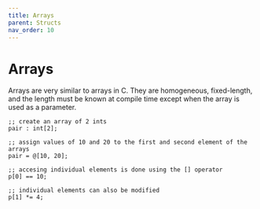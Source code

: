 ```yaml
---
title: Arrays
parent: Structs
nav_order: 10
---
```

# Arrays

Arrays are very similar to arrays in C. They are homogeneous, fixed-length, and the
length must be known at compile time except when the array is used as a parameter.

```xy
;; create an array of 2 ints
pair : int[2];

;; assign values of 10 and 20 to the first and second element of the arrays
pair = @[10, 20];

;; accesing individual elements is done using the [] operator
p[0] == 10;

;; individual elements can also be modified
p[1] *= 4;
```
